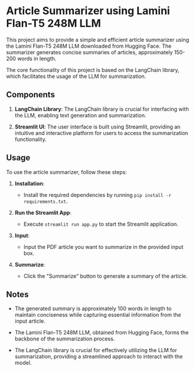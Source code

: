 # Article Summarizer using Lamini Flan-T5 248M LLM

This project aims to provide a simple and efficient article summarizer using the Lamini Flan-T5 248M LLM downloaded from Hugging Face. The summarizer generates concise summaries of articles, approximately 150-200 words in length.

The core functionality of this project is based on the LangChain library, which facilitates the usage of the LLM for summarization.

## Components

1. **LangChain Library**: The LangChain library is crucial for interfacing with the LLM, enabling text generation and summarization.

2. **Streamlit UI**: The user interface is built using Streamlit, providing an intuitive and interactive platform for users to access the summarization functionality.

## Usage

To use the article summarizer, follow these steps:

1. **Installation**:
   - Install the required dependencies by running `pip install -r requirements.txt`.

2. **Run the Streamlit App**:
   - Execute `streamlit run app.py` to start the Streamlit application.

3. **Input**: 
   - Input the PDF article you want to summarize in the provided input box.

4. **Summarize**:
   - Click the "Summarize" button to generate a summary of the article.


## Notes

- The generated summary is approximately 100 words in length to maintain conciseness while capturing essential information from the input article.

- The Lamini Flan-T5 248M LLM, obtained from Hugging Face, forms the backbone of the summarization process.

- The LangChain library is crucial for effectively utilizing the LLM for summarization, providing a streamlined approach to interact with the model.


